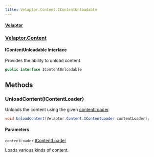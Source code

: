 ```yaml
---
title: Velaptor.Content.IContentUnloadable
---
```


#### [Velaptor](Namespaces.md 'Velaptor Namespaces')
### [Velaptor.Content](Velaptor.Content.md 'Velaptor.Content')

#### IContentUnloadable Interface

Provides the ability to unload content.

```csharp
public interface IContentUnloadable
```
## Methods

<a name='Velaptor.Content.IContentUnloadable.UnloadContent(Velaptor.Content.IContentLoader)'></a>

### UnloadContent(IContentLoader) 

Unloads the content using the given [contentLoader](Velaptor.Content.IContentUnloadable.md#Velaptor.Content.IContentUnloadable.UnloadContent(Velaptor.Content.IContentLoader).contentLoader 'Velaptor.Content.IContentUnloadable.UnloadContent(Velaptor.Content.IContentLoader).contentLoader').

```csharp
void UnloadContent(Velaptor.Content.IContentLoader contentLoader);
```
#### Parameters

<a name='Velaptor.Content.IContentUnloadable.UnloadContent(Velaptor.Content.IContentLoader).contentLoader'></a>

`contentLoader` [IContentLoader](Velaptor.Content.IContentLoader.md 'Velaptor.Content.IContentLoader')

Loads various kinds of content.